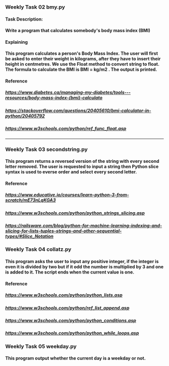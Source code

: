 ### Weekly Task 02 bmy.py

#### Task Description:

#### Write a program that calculates somebody's body mass index (BMI)

#### Explaining
#### This program calculates a person's Body Mass Index. The user will first be asked to enter their weight in kilograms, after they have to insert their height in centmetres. We use the Float method to convert string to float. The formula to calculate the BMI is BMI = kg/m2 . The output is printed. 

#### Reference
##### https://www.diabetes.ca/managing-my-diabetes/tools---resources/body-mass-index-(bmi)-calculato
##### https://stackoverflow.com/questions/20405610/bmi-calculator-in-python/20405792
##### https://www.w3schools.com/python/ref_func_float.asp
___

### Weekly Task 03 secondstring.py
#### This program returns a reversed version of the string with every second letter removed. The user is requested to input a string then Python slice syntax is used to everse order and select every second letter.

#### Reference
##### https://www.educative.io/courses/learn-python-3-from-scratch/mE73nLqKGA3
##### https://www.w3schools.com/python/python_strings_slicing.asp
##### https://railsware.com/blog/python-for-machine-learning-indexing-and-slicing-for-lists-tuples-strings-and-other-sequential-types/#Slice_Notation

### Weekly Task 04 collatz.py
#### This program asks the user to input any positive integer, if the integer is even it is divided by two but if it odd the number is multiplied by 3 and one is added to it. The script ends when the current value is one.

#### Reference
##### https://www.w3schools.com/python/python_lists.asp
##### https://www.w3schools.com/python/ref_list_append.asp
##### https://www.w3schools.com/python/python_conditions.asp
##### https://www.w3schools.com/python/python_while_loops.asp

### Weekly Task 05 weekday.py
#### This program output whether the current day is a weekday or not. 


